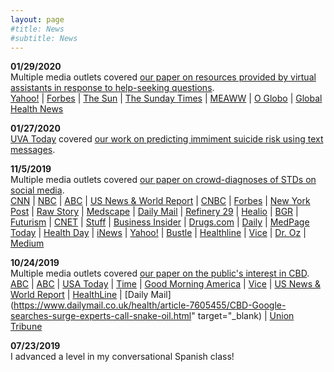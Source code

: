 ```yaml
---
layout: page
#title: News
#subtitle: News
---
```


**01/29/2020**<br/>
Multiple media outlets covered [our paper on resources provided by virtual assistants in response to help-seeking questions](https://www.nature.com/articles/s41746-019-0215-9).<br/>
[Yahoo!](https://news.yahoo.com/virtual-assistants-siri-alexa-help-manage-addictions-doctors-170653765.html) | [Forbes](https://www.forbes.com/sites/robertglatter/2020/01/30/if-you-need-help-with-addiction-dont-count-on-alexa-or-siri/) | [The Sun](https://www.thesundaily.my/style-life/tech-today/can-virtual-assistants-help-manage-addictions-YM1952111) | [The Sunday Times](https://www.timeslive.co.za/sunday-times/lifestyle/health-and-sex/2020-01-31-can-virtual-assistants-like-siri-help-you-stop-smoking-and-drinking/) | [MEAWW](https://meaww.com/can-smart-devices-siri-alexa-google-help-quit-drinking-drugs-dont-understand-questions-addictions) | [O Globo](https://revistagalileu.globo.com/Tecnologia/noticia/2020/01/assistentes-de-voz-podem-ajudar-eliminar-vicios-aponta-pesquisa.html) | [Global Health News](https://globalhealthnewswire.com/2020/01/29/siri-help-me-quit-what-does-your-smart-device-say-when-you-ask-for-help-with-addiction/)

**01/27/2020**<br/>
[UVA Today](https://news.virginia.edu/content/new-research-finds-text-messages-can-help-predict-suicide-attempts) covered [our work on predicting immiment suicide risk using text messages](https://www.ncbi.nlm.nih.gov/pmc/articles/PMC6442737/).

**11/5/2019**<br/>
Multiple media outlets covered [our paper on crowd-diagnoses of STDs on social media](https://jamanetwork.com/journals/jama/fullarticle/2753884).<br/>
[CNN](https://www.cnn.com/2019/11/05/health/stds-reddit-crowdsource-wellness/index.html) | [NBC](https://www.nbcnews.com/health/sexual-health/paging-dr-reddit-more-people-turn-social-media-std-advice-n1076391) | [ABC](https://www.abc.net.au/news/health/2019-11-06/reddit-for-stds-stis-sexual-health-information/11670752) | [US News & World Report](https://www.usnews.com/news/healthiest-communities/articles/2019-11-05/reddit-users-seek-std-diagnoses-on-social-media-site) | [CNBC](https://www.cnbc.com/2019/11/05/people-are-turning-to-dr-google-reddit-for-std-medical-diagnoses.html) | [Forbes](https://www.forbes.com/sites/brucelee/2019/11/05/what-is-the-best-way-to-diagnose-an-std-not-crowdsourcing-on-reddit/#d856b173c379) | [New York Post](https://nypost.com/2019/11/05/people-are-posting-their-genitals-on-reddit-to-diagnose-stds/) | [Raw Story](https://www.rawstory.com/2019/11/help-what-is-this-net-users-take-to-reddit-for-std-diagnosis/) | [Medscape](https://www.medscape.com/viewarticle/920848) | [Daily Mail](https://www.dailymail.co.uk/health/article-7651183/People-posting-photos-genitals-Reddit-STIs-diagnosed-users.html) | [Refinery 29](https://www.refinery29.com/en-us/2019/11/8704969/std-crowdsourcing-diagnosis-study) | [Healio](https://www.healio.com/infectious-disease/stds/news/online/%7Bf1bf3506-8a77-4970-9f30-d55051eb7182%7D/crowd-sourced-std-diagnoses-on-reddit-likely-to-be-wildly-inaccurate) | [BGR](https://bgr.com/2019/11/05/std-testing-internet-diagnosis-risks/) | [Futurism](https://futurism.com/neoscope/people-posting-their-genitals-reddit-sti-diagnoses) | [CNET](https://www.cnet.com/es/noticias/reddit-google-enfermedades-sexuales-consultas-fotos-estudio/) | [Stuff](https://www.stuff.co.nz/life-style/love-sex/117184900/hundreds-of-people-crowd-source-sti-diagnoses-on-social-media-says-study) | [Business Insider](https://www.businessinsider.com/people-diagnosing-gonorrhea-chlamydia-stds-on-reddit-2019-11?r=UK&IR=T) | [Drugs.com](https://www.drugs.com/news/hey-social-media-not-docs-increasingly-diagnosing-stds-86264.html?utm_source=ddc&utm_medium=rss&utm_campaign=%27Hey%2C+What+Is+This%3F%27%3A+Social+Media%2C+Not+Docs%2C+Increasingly+Diagnosing+STDs) | [Daily](https://10daily.com.au/lifestyle/health/a191105hxjyt/people-are-using-reddit-not-doctors-to-diagnose-their-stis-20191105) | [MedPage Today](https://www.medpagetoday.com/infectiousdisease/stds/83137) | [Health Day](https://consumer.healthday.com/health-technology-information-18/computers-internet-144/hey-what-is-this-social-media-not-docs-increasingly-diagnosing-stds-751886.html) | [iNews](https://inews.co.uk/news/technology/sti-diagnosis-reddit-strangers-online-medical-advice-help-828681) | [Yahoo!](https://www.yahoo.com/lifestyle/people-asking-internet-diagnose-stds-155548947.html) | [Bustle](https://www.bustle.com/p/crowdsourcing-sti-diagnoses-from-reddit-is-a-thing-people-do-a-study-says-19304745) | [Healthline](https://www.healthline.com/health-news/people-are-getting-their-stds-diagnosed-on-reddit) | [Vice](https://www.vice.com/en_au/article/a35988/people-posting-photos-of-stis-on-reddit-asking-for-advice) | [Dr. Oz](https://www.doctoroz.com/article/people-are-crowdsourcing-their-std-diagnoses-its-huge-problem) | [Medium](https://elemental.medium.com/when-strangers-diagnose-you-online-4ccb432ac47e)


**10/24/2019**<br/>
Multiple media outlets covered [our paper on the public's interest in CBD](https://jamanetwork.com/journals/jamanetworkopen/fullarticle/2753393).<br/>
[ABC](https://abcnews.go.com/Health/google-searches-cbd-expected-hit-record-high-year/story?id=66448514) | [ABC](https://abcnews.go.com/Health/google-searches-cbd-expected-hit-record-high-year/story?id=66448514) | [USA Today](https://www.usatoday.com/story/news/health/2019/10/23/cbd-google-searches-cannabidiol-skyrocket-do-products-works/4062879002/) | [Time](https://time.com/5710682/cannabis-marijuana-mental-health/) | [Good Morning America](https://www.goodmorningamerica.com/news/story/google-searches-cbd-expected-hit-record-high-year-66448514) | [Vice](https://www.vice.com/en_au/article/xwepad/lancet-study-on-weed-and-mental-health-reveals-just-how-little-we-know) | [US News & World Report](https://www.usnews.com/news/health-news/articles/2019-10-23/interest-in-cbd-products-keeps-soaring-but-health-experts-wary) | [HealthLine](https://www.healthline.com/health-news/does-cbd-help-your-mental-health-heres-what-we-know#Psychiatrists-recommend-caution-in-using-CBD-and-THC) | [Daily Mail](https://www.dailymail.co.uk/health/article-7605455/CBD-Google-searches-surge-experts-call-snake-oil.html" target="_blank) | [Union Tribune](https://www.sandiegouniontribune.com/business/biotech/story/2019-10-23/cbd-soars-danger)


**07/23/2019**<br/>
I advanced a level in my conversational Spanish class!
